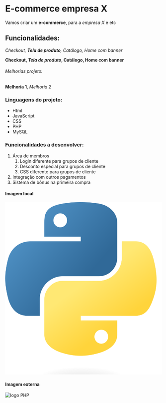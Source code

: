 # E-commerce empresa X

Vamos criar um **e-commerce**, para a *empresa X* e etc

## Funcionalidades:

_Checkout, **Tela de produto**, Catálogo, Home com banner_

**Checkout, _Tela de produto_, Catálogo, Home com banner**

###### Melhorias projeto:

__Melhoria 1__, _Melhoria 2_

### Linguagens do projeto:

* Html
* JavaScript
* CSS
* PHP
* MySQL

### Funcionalidades a desenvolver:

1. Área de membros
    1. Login diferente para grupos de cliente
    2. Desconto especial para grupos de cliente
    3. CSS diferente para grupos de cliente
2. Integração com outros pagamentos
3. Sistema de bônus na primeira compra


#### Imagem local

![Logo do Python](img/Python-logo-notext.svg.png)

#### Imagem externa

![logo PHP](https://pt.wikipedia.org/wiki/PHP#/media/Ficheiro:PHP-logo.svg)